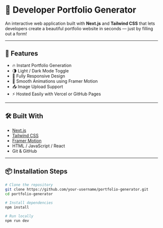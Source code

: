 # 💼 Developer Portfolio Generator

An interactive web application built with **Next.js** and **Tailwind CSS** that lets developers create a beautiful portfolio website in seconds — just by filling out a form!

---

## 🚀 Features

- 🔥 Instant Portfolio Generation
- 🌗 Light / Dark Mode Toggle
- 📱 Fully Responsive Design
- 🎨 Smooth Animations using Framer Motion
- 📤 Image Upload Support
- ⚡ Hosted Easily with Vercel or GitHub Pages

---

## 🛠️ Built With

- [Next.js](https://nextjs.org/)
- [Tailwind CSS](https://tailwindcss.com/)
- [Framer Motion](https://www.framer.com/motion/)
- HTML / JavaScript / React
- Git & GitHub

---

## 📦 Installation Steps

```bash
# Clone the repository
git clone https://github.com/your-username/portfolio-generator.git
cd portfolio-generator

# Install dependencies
npm install

# Run locally
npm run dev
